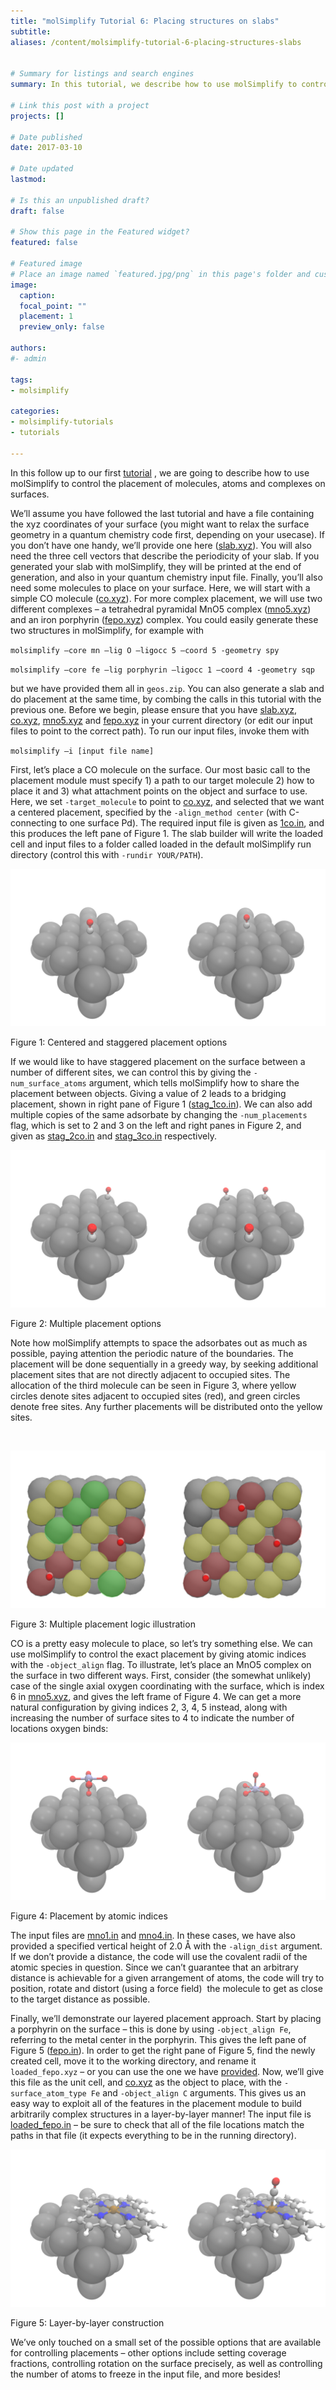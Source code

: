 ```yaml
---
title: "molSimplify Tutorial 6: Placing structures on slabs"
subtitle:
aliases: /content/molsimplify-tutorial-6-placing-structures-slabs
 

# Summary for listings and search engines
summary: In this tutorial, we describe how to use molSimplify to control the placement of molecules, atoms and complexes on surfaces. 

# Link this post with a project
projects: []

# Date published
date: 2017-03-10

# Date updated
lastmod: 

# Is this an unpublished draft?
draft: false

# Show this page in the Featured widget?
featured: false

# Featured image
# Place an image named `featured.jpg/png` in this page's folder and customize its options here.
image:
  caption: 
  focal_point: ""
  placement: 1
  preview_only: false

authors:
#- admin

tags:
- molsimplify

categories:
- molsimplify-tutorials
- tutorials

---
```

In this follow up to our first [tutorial](../2016-12-02-molsimplify-tutorial-2-slab-builder/) , we are going to describe how to use molSimplify to control the placement of molecules, atoms and complexes on surfaces. 

We’ll assume you have followed the last tutorial and have a file containing the xyz coordinates of your surface (you might want to relax the surface geometry in a quantum chemistry code first, depending on your usecase). If you don’t have one handy, we’ll provide one here ([slab.xyz](slab.xyz)). You will also need the three cell vectors that describe the periodicity of your slab. If you generated your slab with molSimplify, they will be printed at the end of generation, and also in your quantum chemistry input file. Finally, you’ll also need some molecules to place on your surface. Here, we will start with a simple CO molecule ([co.xyz](co.xyz)). For more complex placement, we will use two different complexes – a tetrahedral pyramidal MnO5 complex ([mno5.xyz](mno5.xyz)) and an iron porphyrin ([fepo.xyz](fepo.xyz)) complex. You could easily generate these two structures in molSimplify, for example with 


`molsimplify –core mn –lig O –ligocc 5 –coord 5 -geometry spy`

`molsimplify –core fe –lig porphyrin –ligocc 1 –coord 4 -geometry sqp`


but we have provided them all in `geos.zip`. You can also generate a slab and do placement at the same time, by combing the calls in this tutorial with the previous one. Before we begin, please ensure that you have [slab.xyz](slab.xyz), [co.xyz](co.xyz), [mno5.xyz](mno5.xyz) and [fepo.xyz](fepo.xyz) in your current directory (or edit our input files to point to the correct path). To run our input files, invoke them with


`molsimplify –i [input file name]`


First, let’s place a CO molecule on the surface. Our most basic call to the placement module must specify 1) a path to our target molecule 2) how to place it and 3) what attachment points on the object and surface to use. Here, we set `-target_molecule` to point to [co.xyz](co.xyz), and selected that we want a centered placement, specified by the `-align_method center` (with C-connecting to one surface Pd). The required input file is given as [1co.in](1co.in), and this produces the left pane of Figure 1. The slab builder will write the loaded cell and input files to a folder called loaded in the default molSimplify run directory (control this with `-rundir YOUR/PATH`).


![](tut_6_fig_1.png)


Figure 1: Centered and staggered placement options


If we would like to have staggered placement on the surface between a number of different sites, we can control this by giving the `-num_surface_atoms` argument, which tells molSimplify how to share the placement between objects. Giving a value of 2 leads to a bridging placement, shown in right pane of Figure 1 ([stag\_1co.in](stag_1co.in)). We can also add multiple copies of the same adsorbate by changing the `-num_placements` flag, which is set to 2 and 3 on the left and right panes in Figure 2, and given as [stag\_2co.in](stag_2co.in) and [stag\_3co.in](stag_3co.in) respectively.


![](tut_6_fig_2.png)


Figure 2: Multiple placement options


Note how molSimplify attempts to space the adsorbates out as much as possible, paying attention the periodic nature of the boundaries. The placement will be done sequentially in a greedy way, by seeking additional placement sites that are not directly adjacent to occupied sites. The allocation of the third molecule can be seen in Figure 3, where yellow circles denote sites adjacent to occupied sites (red), and green circles denote free sites. Any further placements will be distributed onto the yellow sites.


 


![](tut_6_fig_3.png)


Figure 3: Multiple placement logic illustration


CO is a pretty easy molecule to place, so let’s try something else. We can use molSimplify to control the exact placement by giving atomic indices with the `-object_align` flag. To illustrate, let’s place an MnO5 complex on the surface in two different ways. First, consider (the somewhat unlikely) case of the single axial oxygen coordinating with the surface, which is index 6 in [mno5.xyz](mno5.xyz), and gives the left frame of Figure 4. We can get a more natural configuration by giving indices 2, 3, 4, 5 instead, along with increasing the number of surface sites to 4 to indicate the number of locations oxygen binds:


![](tut_6_fig_4.png)


Figure 4: Placement by atomic indices


The input files are [mno1.in](mno1.in) and [mno4.in](mno4.in). In these cases, we have also provided a specified vertical height of 2.0 Å with the `-align_dist` argument. If we don’t provide a distance, the code will use the covalent radii of the atomic species in question. Since we can’t guarantee that an arbitrary distance is achievable for a given arrangement of atoms, the code will try to position, rotate and distort (using a force field)  the molecule to get as close to the target distance as possible.


Finally, we’ll demonstrate our layered placement approach. Start by placing a porphyrin on the surface – this is done by using `-object_align Fe`, referring to the metal center in the porphyrin. This gives the left pane of Figure 5 ([fepo.in](fepo.in)). In order to get the right pane of Figure 5, find the newly created cell, move it to the working directory, and rename it `loaded_fepo.xyz` – or you can use the one we have [provided](loaded_fepo.xyz). Now, we’ll give this file as the unit cell, and [co.xyz](co.xyz) as the object to place, with the `-surface_atom_type Fe` and `-object_align C` arguments. This gives us an easy way to exploit all of the features in the placement module to build arbitrarily complex structures in a layer-by-layer manner! The input file is [loaded\_fepo.in](loaded_fepo.in) – be sure to check that all of the file locations match the paths in that file (it expects everything to be in the running directory).


![](tut_6_fig_5.png)


Figure 5: Layer-by-layer construction


We’ve only touched on a small set of the possible options that are available for controlling placements – other options include setting coverage fractions, controlling rotation on the surface precisely, as well as controlling the number of atoms to freeze in the input file, and more besides!


